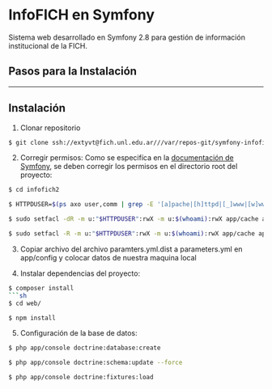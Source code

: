 InfoFICH en Symfony 
========================
Sistema web desarrollado en Symfony 2.8 para gestión de información institucional de la FICH.

## Pasos para la Instalación
--------------

Instalación
--------------

1. Clonar repositorio
```sh
$ git clone ssh://extyvt@fich.unl.edu.ar///var/repos-git/symfony-infofich infofich2
```
2. Corregir permisos:
Como se especifíca en la [documentación de Symfony](https://symfony.com/doc/2.8/setup/file_permissions.html), se deben corregir los permisos en el directorio root del proyecto:
```sh
$ cd infofich2
```
```sh
$ HTTPDUSER=$(ps axo user,comm | grep -E '[a]pache|[h]ttpd|[_]www|[w]ww-data|[n]ginx' | grep -v root | head -1 | cut -d\  -f1)
```
```sh
$ sudo setfacl -dR -m u:"$HTTPDUSER":rwX -m u:$(whoami):rwX app/cache app/logs
```
```sh
$ sudo setfacl -R -m u:"$HTTPDUSER":rwX -m u:$(whoami):rwX app/cache app/logs
```
3. Copiar archivo del archivo paramters.yml.dist a parameters.yml en app/config y colocar datos de nuestra maquina local

4. Instalar dependencias del proyecto:
```sh
$ composer install
```sh
$ cd web/
```
```sh
$ npm install
```
5.  Configuración de la base de datos:
```sh
$ php app/console doctrine:database:create
```
```sh
$ php app/console doctrine:schema:update --force
```
```sh
$ php app/console doctrine:fixtures:load
```

